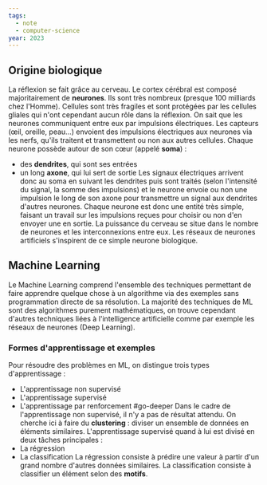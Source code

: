 ```yaml
---
tags:
  - note
  - computer-science
year: 2023
---
```


## Origine biologique

La réflexion se fait grâce au cerveau. Le cortex cérébral est composé majoritairement de **neurones**. Ils sont très nombreux (presque 100 milliards chez l'Homme). Cellules sont très fragiles et sont protégées par les cellules gliales qui n'ont cependant aucun rôle dans la réflexion.
On sait que les neurones communiquent entre eux par impulsions électriques. Les capteurs (œil, oreille, peau…) envoient des impulsions électriques aux neurones via les nerfs, qu'ils traitent et transmettent ou non aux autres cellules.
Chaque neurone possède autour de son cœur (appelé **soma**) :
- des **dendrites**, qui sont ses entrées
- un long **axone**, qui lui sert de sortie
Les signaux électriques arrivent donc au soma en suivant les dendrites puis sont traités (selon l'intensité du signal, la somme des impulsions) et le neurone envoie ou non une impulsion le long de son axone pour transmettre un signal aux dendrites d'autres neurones.
Chaque neurone est donc une entité très simple, faisant un travail sur les impulsions reçues pour choisir ou non d'en envoyer une en sortie. La puissance du cerveau se situe dans le nombre de neurones et les interconnexions entre eux.
Les réseaux de neurones artificiels s'inspirent de ce simple neurone biologique.

## Machine Learning

Le Machine Learning comprend l'ensemble des techniques permettant de faire apprendre quelque chose à un algorithme via des exemples sans programmation directe de sa résolution.
La majorité des techniques de ML sont des algorithmes purement mathématiques, on trouve cependant d'autres techniques liées à l'intelligence artificielle comme par exemple les réseaux de neurones (Deep Learning).

### Formes d'apprentissage et exemples

Pour résoudre des problèmes en ML, on distingue trois types d'apprentissage :
- L'apprentissage non supervisé
- L'apprentissage supervisé
- L'apprentissage par renforcement #go-deeper 
Dans le cadre de l'apprentissage non supervisé, il n'y a pas de résultat attendu. On cherche ici à faire du **clustering** : diviser un ensemble de données en éléments similaires.
L'apprentissage supervisé quand à lui est divisé en deux tâches principales :
- La régression
- La classification
La régression consiste à prédire une valeur à partir d'un grand nombre d'autres données similaires. La classification consiste à classifier un élément selon des **motifs**.